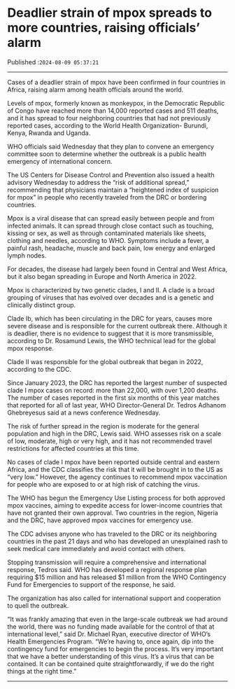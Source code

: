# Deadlier strain of mpox spreads to more countries, raising officials’ alarm

Published :`2024-08-09 05:37:21`

---

Cases of a deadlier strain of mpox have been confirmed in four countries in Africa, raising alarm among health officials around the world.

Levels of mpox, formerly known as monkeypox, in the Democratic Republic of Congo have reached more than 14,000 reported cases and 511 deaths, and it has spread to four neighboring countries that had not previously reported cases, according to the World Health Organization- Burundi, Kenya, Rwanda and Uganda.

WHO officials said Wednesday that they plan to convene an emergency committee soon to determine whether the outbreak is a public health emergency of international concern.

The US Centers for Disease Control and Prevention also issued a health advisory Wednesday to address the “risk of additional spread,” recommending that physicians maintain a “heightened index of suspicion for mpox” in people who recently traveled from the DRC or bordering countries.

Mpox is a viral disease that can spread easily between people and from infected animals. It can spread through close contact such as touching, kissing or sex, as well as through contaminated materials like sheets, clothing and needles, according to WHO. Symptoms include a fever, a painful rash, headache, muscle and back pain, low energy and enlarged lymph nodes.

For decades, the disease had largely been found in Central and West Africa, but it also began spreading in Europe and North America in 2022.

Mpox is characterized by two genetic clades, I and II. A clade is a broad grouping of viruses that has evolved over decades and is a genetic and clinically distinct group.

Clade Ib, which has been circulating in the DRC for years, causes more severe disease and is responsible for the current outbreak there. Although it is deadlier, there is no evidence to suggest that it is more transmissible, according to Dr. Rosamund Lewis, the WHO technical lead for the global mpox response.

Clade II was responsible for the global outbreak that began in 2022, according to the CDC.

Since January 2023, the DRC has reported the largest number of suspected clade I mpox cases on record: more than 22,000, with over 1,200 deaths. The number of cases reported in the first six months of this year matches that reported for all of last year, WHO Director-General Dr. Tedros Adhanom Ghebreyesus said at a news conference Wednesday.

The risk of further spread in the region is moderate for the general population and high in the DRC, Lewis said. WHO assesses risk on a scale of low, moderate, high or very high, and it has not recommended travel restrictions for affected countries at this time.

No cases of clade I mpox have been reported outside central and eastern Africa, and the CDC classifies the risk that it will be brought in to the US as “very low.” However, the agency continues to recommend mpox vaccination for people who are exposed to or at high risk of catching the virus.

The WHO has begun the Emergency Use Listing process for both approved mpox vaccines, aiming to expedite access for lower-income countries that have not granted their own approval. Two countries in the region, Nigeria and the DRC, have approved mpox vaccines for emergency use.

The CDC advises anyone who has traveled to the DRC or its neighboring countries in the past 21 days and who has developed an unexplained rash to seek medical care immediately and avoid contact with others.

Stopping transmission will require a comprehensive and international response, Tedros said. WHO has developed a regional response plan requiring $15 million and has released $1 million from the WHO Contingency Fund for Emergencies to support of the response, he said.

The organization has also called for international support and cooperation to quell the outbreak.

“It was frankly amazing that even in the large-scale outbreak we had around the world, there was no funding made available for the control of that at international level,” said Dr. Michael Ryan, executive director of WHO’s Health Emergencies Program. “We’re having to, once again, dip into the contingency fund for emergencies to begin the process. It’s very important that we have a better understanding of this virus. It’s a virus that can be contained. It can be contained quite straightforwardly, if we do the right things at the right time.”

---

